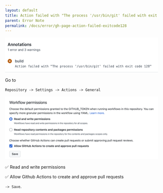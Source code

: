 ```yaml
---
layout: default
title: Action failed with "The process '/usr/bin/git' failed with exit code 128"
parent: Error Note
permalink: /docs/error/gh-page-action-failed-exitcode128
---
```


![](../../assets/docs/error/GitAction-deploy-failed-exitcode-128/2023-02-04-16-43-51.png)

Go to

`Repository -> Settings -> Actions -> General`

![](../../assets/docs/error/GitAction-deploy-failed-exitcode-128/2023-02-04-16-46-40.png)

✅ Read and write permissions

✅ Allow Github Actions to create and approve pull requests

`-> Save`.




